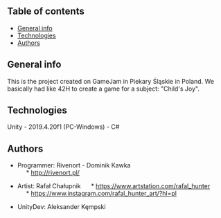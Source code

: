 ## Table of contents
* [General info](#general-info)
* [Technologies](#technologies)
* [Authors](#authors)

## General info
This is the project created on GameJam in Piekary Śląskie in Poland.
We basically had like 42H to create a game for a subject: "Child's Joy".

	
## Technologies
Unity - 2019.4.20f1 (PC-Windows) - C#
	
## Authors
* Programmer: Rivenort - Dominik Kawka <br />
&nbsp;&nbsp;&nbsp;&nbsp; * http://rivenort.pl/
	
* Artist: Rafał Chałupnik
&nbsp;&nbsp;&nbsp;&nbsp; * https://www.artstation.com/rafal_hunter <br />
&nbsp;&nbsp;&nbsp;&nbsp; * https://www.instagram.com/rafal_hunter_art/?hl=pl <br />

* UnityDev: Aleksander Kęmpski
